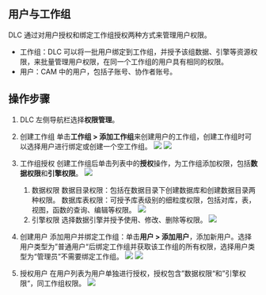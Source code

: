 ﻿## 用户与工作组
DLC 通过对用户授权和绑定工作组授权两种方式来管理用户权限。
- 工作组：DLC 可以将一批用户绑定到工作组，并授予该组数据、引擎等资源权限，来批量管理用户权限，在同一个工作组的用户具有相同的权限。
- 用户：CAM 中的用户，包括子账号、协作者账号。

## 操作步骤
1. DLC 左侧导航栏选择**权限管理**。
2. 创建工作组
单击**工作组 > 添加工作组**来创建用户的工作组，创建工作组时可以选择用户进行绑定或创建一个空工作组。
![](https://qcloudimg.tencent-cloud.cn/raw/5f8a3e8abe206f26f16827e805a1e1f0.png)
![](https://qcloudimg.tencent-cloud.cn/raw/0cbe16c1ce39e5809c7a5894cf351c20.png)
3. 工作组授权
创建工作组后单击列表中的**授权**操作，为工作组添加权限，包括**数据权限**和**引擎权限**。
![](https://qcloudimg.tencent-cloud.cn/raw/e9e7fb62f4712bd96a6800bbed6221b3.png)
	1. 数据权限
数据目录权限：包括在数据目录下创建数据库和创建数据目录两种权限。
数据库表权限：可授予库表级别的细粒度权限，包括对库，表，视图，函数的查询、编辑等权限。
![](https://qcloudimg.tencent-cloud.cn/raw/e3d7d65288e73d457620f7825b6accae.png)
	2. 引擎权限
选择数据引擎并授予使用、修改、删除等权限。
![](https://qcloudimg.tencent-cloud.cn/raw/9d95c2c504247a5603b5894901278a02.png)

4. 创建用户
添加用户并绑定工作组：单击**用户 > 添加用户**，添加新用户。选择用户类型为”普通用户“后绑定工作组并获取该工作组的所有权限，选择用户类型为“管理员”不需要绑定工作组。
![](https://qcloudimg.tencent-cloud.cn/raw/412c6d544d3954e7f763a9ad62576741.png)
![](https://qcloudimg.tencent-cloud.cn/raw/839ebb3cb6555ed3b1520f3a3725d4ce.png)
5. 授权用户
在用户列表为用户单独进行授权，授权包含”数据权限“和”引擎权限“，同工作组权限。
![](https://qcloudimg.tencent-cloud.cn/raw/11a1edcabe9773ed546ca364aff396e1.png)
